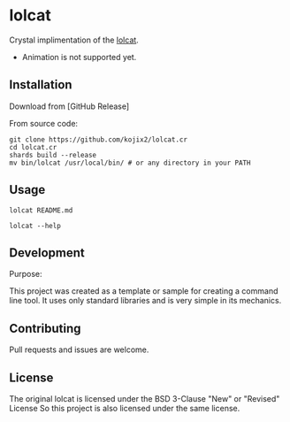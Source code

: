 # lolcat

Crystal implimentation of the [lolcat](https://github.com/busyloop/lolcat).

- Animation is not supported yet.

## Installation

Download from [GitHub Release]

From source code:

```
git clone https://github.com/kojix2/lolcat.cr
cd lolcat.cr
shards build --release
mv bin/lolcat /usr/local/bin/ # or any directory in your PATH
```

## Usage

```
lolcat README.md
```

```
lolcat --help
```

## Development

Purpose:

This project was created as a template or sample for creating a command line tool.
It uses only standard libraries and is very simple in its mechanics.

## Contributing

Pull requests and issues are welcome.

## License

The original lolcat is licensed under the BSD 3-Clause "New" or "Revised" License
So this project is also licensed under the same license.
